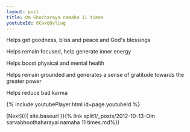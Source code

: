 ```yaml
---
layout: post
title: Om Ghocharaya namaha 11 times
youtubeId: 8CwxQQvlLwg
---
```

 
 
Helps get goodness, bliss and peace and God's blessings
 
Helps remain focused, help generate inner energy 
 
Helps boost physical and mental health 
 
Helps remain grounded and generates a sense of gratitude towards the greater power 
 
Helps reduce bad karma
 
 
 
 


{% include youtubePlayer.html id=page.youtubeId %}
 
[Next]({{ site.baseurl }}{% link  split1/_posts/2012-10-13-Om sarvabhoothaharayai namaha 11 times.md%})
 
